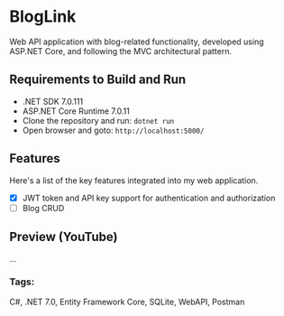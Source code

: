 # BlogLink
Web API application with blog-related functionality, developed using ASP.NET Core, and following the MVC architectural pattern.

## Requirements to Build and Run
- .NET SDK 7.0.111
- ASP.NET Core Runtime 7.0.11
- Clone the repository and run: `dotnet run`
- Open browser and goto: `http://localhost:5000/`

## Features
Here's a  list of the key features integrated into my web application.

- [x] JWT token and API key support for authentication and authorization
- [ ] Blog CRUD

## Preview (YouTube)
...

### Tags:
C#, .NET 7.0, Entity Framework Core, SQLite, WebAPI, Postman